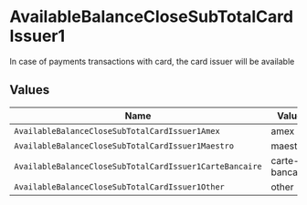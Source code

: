 # AvailableBalanceCloseSubTotalCardIssuer1

In case of payments transactions with card, the card issuer will be available


## Values

| Name                                                    | Value                                                   |
| ------------------------------------------------------- | ------------------------------------------------------- |
| `AvailableBalanceCloseSubTotalCardIssuer1Amex`          | amex                                                    |
| `AvailableBalanceCloseSubTotalCardIssuer1Maestro`       | maestro                                                 |
| `AvailableBalanceCloseSubTotalCardIssuer1CarteBancaire` | carte-bancaire                                          |
| `AvailableBalanceCloseSubTotalCardIssuer1Other`         | other                                                   |